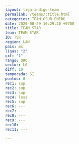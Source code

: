 ```yaml
---
layout: liga-indigo-team
permalink: /teams/:title.html
categories: TEAM GSUR ENERO
date: 2020-08-29 10:29:20 +0700
title: TEAM STAR
team: TEAM STAR
ID: TSR
region: LAN
pais: mx
ligas: "2"
cxf: "1"
rango: ORO
sector: LG
diff: 10
temporada: SI
puntos: 8
rec1: sup
rec2: sup
rec3: sup
rec4: loss
rec5: sup
rec6: ---
rec7: ---
rec8: ---
rec9: ---
rec10: ---
rec11: ---

---
```



